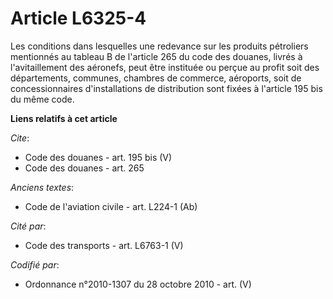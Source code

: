 # Article L6325-4

Les conditions dans lesquelles une redevance sur les produits pétroliers mentionnés au tableau B de l'article 265 du code des
douanes, livrés à l'avitaillement des aéronefs, peut être instituée ou perçue au profit soit des départements, communes,
chambres de commerce, aéroports, soit de concessionnaires d'installations de distribution sont fixées à l'article 195 bis du
même code.

**Liens relatifs à cet article**

_Cite_:

  - Code des douanes - art. 195 bis (V)
  - Code des douanes - art. 265

_Anciens textes_:

  - Code de l'aviation civile - art. L224-1 (Ab)

_Cité par_:

  - Code des transports - art. L6763-1 (V)

_Codifié par_:

  - Ordonnance n°2010-1307 du 28 octobre 2010 - art. (V)
